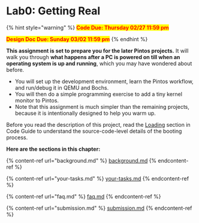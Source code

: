 # Lab0: Getting Real

{% hint style="warning" %}
<mark style="color:red;">**Code Due: Thursday 02/27 11:59 pm**</mark>

<mark style="color:red;">**Design Doc Due: Sunday 03/02 11:59 pm**</mark>
{% endhint %}

**This assignment is set to prepare you for the later Pintos projects.** It will walk you through **what happens after a PC is powered on till when an operating system is up and running**, which you may have wondered about before.

* You will set up the development environment, learn the Pintos workflow, and run/debug it in QEMU and Bochs.
* You will then do a simple programming exercise to add a tiny kernel monitor to Pintos.
* Note that this assignment is much simpler than the remaining projects, because it is intentionally designed to help you warm up.

Before you read the description of this project, read the [Loading](../../appendix/reference-guide/loading.md) section in Code Guide to understand the source-code-level details of the booting process.

**Here are the sections in this chapter:**

{% content-ref url="background.md" %}
[background.md](background.md)
{% endcontent-ref %}

{% content-ref url="your-tasks.md" %}
[your-tasks.md](your-tasks.md)
{% endcontent-ref %}

{% content-ref url="faq.md" %}
[faq.md](faq.md)
{% endcontent-ref %}

{% content-ref url="submission.md" %}
[submission.md](submission.md)
{% endcontent-ref %}
